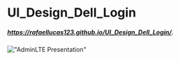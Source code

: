 # UI_Design_Dell_Login

##### https://rafaellucas123.github.io/UI_Design_Dell_Login/.

!["AdminLTE Presentation"](https://adminlte.io/AdminLTE3.png "AdminLTE Presentation")
